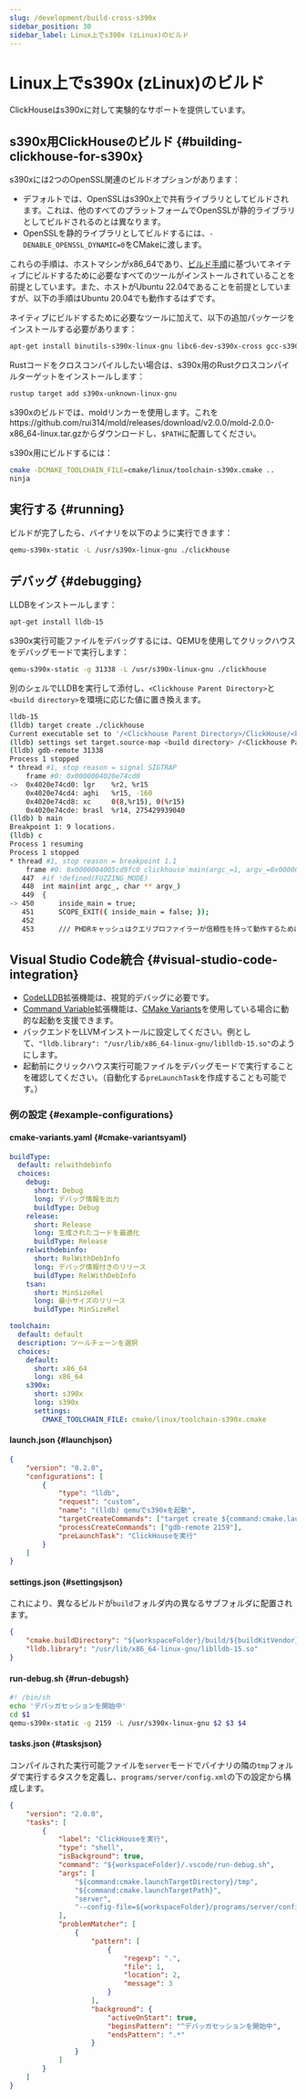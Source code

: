 ```yaml
---
slug: /development/build-cross-s390x
sidebar_position: 30
sidebar_label: Linux上でs390x (zLinux)のビルド
---
```



# Linux上でs390x (zLinux)のビルド

ClickHouseはs390xに対して実験的なサポートを提供しています。

## s390x用ClickHouseのビルド {#building-clickhouse-for-s390x}

s390xには2つのOpenSSL関連のビルドオプションがあります：
- デフォルトでは、OpenSSLはs390x上で共有ライブラリとしてビルドされます。これは、他のすべてのプラットフォームでOpenSSLが静的ライブラリとしてビルドされるのとは異なります。
- OpenSSLを静的ライブラリとしてビルドするには、`-DENABLE_OPENSSL_DYNAMIC=0`をCMakeに渡します。

これらの手順は、ホストマシンがx86_64であり、[ビルド手順](../development/build.md)に基づいてネイティブにビルドするために必要なすべてのツールがインストールされていることを前提としています。また、ホストがUbuntu 22.04であることを前提としていますが、以下の手順はUbuntu 20.04でも動作するはずです。

ネイティブにビルドするために必要なツールに加えて、以下の追加パッケージをインストールする必要があります：

```bash
apt-get install binutils-s390x-linux-gnu libc6-dev-s390x-cross gcc-s390x-linux-gnu binfmt-support qemu-user-static
```

Rustコードをクロスコンパイルしたい場合は、s390x用のRustクロスコンパイルターゲットをインストールします：

```bash
rustup target add s390x-unknown-linux-gnu
```

s390xのビルドでは、moldリンカーを使用します。これをhttps://github.com/rui314/mold/releases/download/v2.0.0/mold-2.0.0-x86_64-linux.tar.gzからダウンロードし、`$PATH`に配置してください。

s390x用にビルドするには：

```bash
cmake -DCMAKE_TOOLCHAIN_FILE=cmake/linux/toolchain-s390x.cmake ..
ninja
```

## 実行する {#running}

ビルドが完了したら、バイナリを以下のように実行できます：

```bash
qemu-s390x-static -L /usr/s390x-linux-gnu ./clickhouse
```

## デバッグ {#debugging}

LLDBをインストールします：

```bash
apt-get install lldb-15
```

s390x実行可能ファイルをデバッグするには、QEMUを使用してクリックハウスをデバッグモードで実行します：

```bash
qemu-s390x-static -g 31338 -L /usr/s390x-linux-gnu ./clickhouse
```

別のシェルでLLDBを実行して添付し、`<Clickhouse Parent Directory>`と`<build directory>`を環境に応じた値に置き換えます。

```bash
lldb-15
(lldb) target create ./clickhouse
Current executable set to '/<Clickhouse Parent Directory>/ClickHouse/<build directory>/programs/clickhouse' (s390x).
(lldb) settings set target.source-map <build directory> /<Clickhouse Parent Directory>/ClickHouse
(lldb) gdb-remote 31338
Process 1 stopped
* thread #1, stop reason = signal SIGTRAP
    frame #0: 0x0000004020e74cd0
->  0x4020e74cd0: lgr    %r2, %r15
    0x4020e74cd4: aghi   %r15, -160
    0x4020e74cd8: xc     0(8,%r15), 0(%r15)
    0x4020e74cde: brasl  %r14, 275429939040
(lldb) b main
Breakpoint 1: 9 locations.
(lldb) c
Process 1 resuming
Process 1 stopped
* thread #1, stop reason = breakpoint 1.1
    frame #0: 0x0000004005cd9fc0 clickhouse`main(argc_=1, argv_=0x0000004020e594a8) at main.cpp:450:17
   447  #if !defined(FUZZING_MODE)
   448  int main(int argc_, char ** argv_)
   449  {
-> 450      inside_main = true;
   451      SCOPE_EXIT({ inside_main = false; });
   452
   453      /// PHDRキャッシュはクエリプロファイラーが信頼性を持って動作するために必要です
```

## Visual Studio Code統合 {#visual-studio-code-integration}

- [CodeLLDB](https://github.com/vadimcn/vscode-lldb)拡張機能は、視覚的デバッグに必要です。
- [Command Variable](https://github.com/rioj7/command-variable)拡張機能は、[CMake Variants](https://github.com/microsoft/vscode-cmake-tools/blob/main/docs/variants.md)を使用している場合に動的な起動を支援できます。
- バックエンドをLLVMインストールに設定してください。例として、`"lldb.library": "/usr/lib/x86_64-linux-gnu/liblldb-15.so"`のようにします。
- 起動前にクリックハウス実行可能ファイルをデバッグモードで実行することを確認してください。（自動化する`preLaunchTask`を作成することも可能です。）

### 例の設定 {#example-configurations}
#### cmake-variants.yaml {#cmake-variantsyaml}
```yaml
buildType:
  default: relwithdebinfo
  choices:
    debug:
      short: Debug
      long: デバッグ情報を出力
      buildType: Debug
    release:
      short: Release
      long: 生成されたコードを最適化
      buildType: Release
    relwithdebinfo:
      short: RelWithDebInfo
      long: デバッグ情報付きのリリース
      buildType: RelWithDebInfo
    tsan:
      short: MinSizeRel
      long: 最小サイズのリリース
      buildType: MinSizeRel

toolchain:
  default: default
  description: ツールチェーンを選択
  choices:
    default:
      short: x86_64
      long: x86_64
    s390x:
      short: s390x
      long: s390x
      settings:
        CMAKE_TOOLCHAIN_FILE: cmake/linux/toolchain-s390x.cmake
```

#### launch.json {#launchjson}
```json
{
    "version": "0.2.0",
    "configurations": [
        {
            "type": "lldb",
            "request": "custom",
            "name": "(lldb) qemuでs390xを起動",
            "targetCreateCommands": ["target create ${command:cmake.launchTargetPath}"],
            "processCreateCommands": ["gdb-remote 2159"],
            "preLaunchTask": "ClickHouseを実行"
        }
    ]
}
```

#### settings.json {#settingsjson}
これにより、異なるビルドが`build`フォルダ内の異なるサブフォルダに配置されます。
```json
{
    "cmake.buildDirectory": "${workspaceFolder}/build/${buildKitVendor}-${buildKitVersion}-${variant:toolchain}-${variant:buildType}",
    "lldb.library": "/usr/lib/x86_64-linux-gnu/liblldb-15.so"
}
```

#### run-debug.sh {#run-debugsh}
```sh
#! /bin/sh
echo 'デバッガセッションを開始中'
cd $1
qemu-s390x-static -g 2159 -L /usr/s390x-linux-gnu $2 $3 $4
```

#### tasks.json {#tasksjson}
コンパイルされた実行可能ファイルを`server`モードでバイナリの隣の`tmp`フォルダで実行するタスクを定義し、`programs/server/config.xml`の下の設定から構成します。
```json
{
    "version": "2.0.0",
    "tasks": [
        {
            "label": "ClickHouseを実行",
            "type": "shell",
            "isBackground": true,
            "command": "${workspaceFolder}/.vscode/run-debug.sh",
            "args": [
                "${command:cmake.launchTargetDirectory}/tmp",
                "${command:cmake.launchTargetPath}",
                "server",
                "--config-file=${workspaceFolder}/programs/server/config.xml"
            ],
            "problemMatcher": [
                {
                    "pattern": [
                        {
                            "regexp": ".",
                            "file": 1,
                            "location": 2,
                            "message": 3
                        }
                    ],
                    "background": {
                        "activeOnStart": true,
                        "beginsPattern": "^デバッガセッションを開始中",
                        "endsPattern": ".*"
                    }
                }
            ]
        }
    ]
}
```
